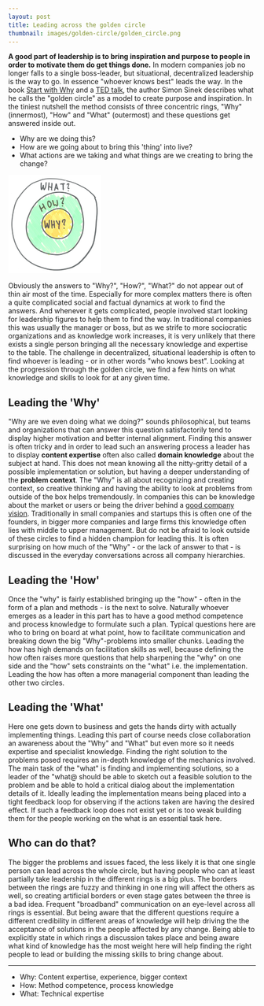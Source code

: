 ```yaml
---
layout: post
title: Leading across the golden circle 
thumbnail: images/golden-circle/golden_circle.png
---
```

**A good part of leadership is to bring inspiration and purpose to people in order to motivate them do get things done.** In modern companies job no longer falls to a single boss-leader, but situational, decentralized leadership is the way to go. In essence "whoever knows best" leads the way.
In the book [Start with Why](https://simonsinek.com/product/start-with-why/?ref=home) and a [TED talk](https://www.ted.com/talks/simon_sinek_how_great_leaders_inspire_action?language=en), the author Simon Sinek describes what he calls the "golden circle" as a model to create purpose and inspiration. In the tiniest nutshell the method consists of three concentric rings, "Why" (innermost), "How" and "What" (outermost) and these questions get answered inside out. 

* Why are we doing this?
* How are we going about to bring this 'thing' into live? 
* What actions are we taking and what things are we creating to bring the change?

![the golden circle](images/../../images/golden-circle/golden_circle.png)

Obviously the answers to "Why?", "How?", "What?" do not appear out of thin air most of the time. Especially for more complex matters there is often a quite complicated social and factual dynamics at work to find the answers. And whenever it gets complicated, people involved start looking for leadership figures to help them to find the way.
In traditional companies this was usually the manager or boss, but as we strife to more sociocratic organizations and as knowledge work increases, it is very unlikely that there exists a single person bringing all the necessary knowledge and expertise to the table. The challenge in decentralized, situational leadership is often to find whoever is leading - or in other words "who knows best". Looking at the progression through the golden circle, we find a few hints on what knowledge and skills to look for at any given time.  

## Leading the 'Why' 

"Why are we even doing what we doing?" sounds philosophical, but teams and organizations that can answer this question satisfactorily tend to display higher motivation and better internal alignment. Finding this answer is often tricky and in order to lead such an answering process a leader has to display **content expertise** often also called **domain knowledge** about the subject at hand. This does not mean knowing all the nitty-gritty detail of a possible implementation or solution, but having a deeper understanding of the **problem context**. The "Why" is all about recognizing and creating context, so creative thinking and having the ability to look at problems from outside of the box helps tremendously. 
In companies this can be knowledge about the market or users or being the driver behind a [good company vision]({{site.base_url}}/a-good-product-vision/). Traditionally in small companies and startups this is often one of the founders, in bigger more companies and large firms this knowledge often lies with middle to upper management. But do not be afraid to look outside of these circles to find a hidden champion for leading this. It is often surprising on how much of the "Why" - or the lack of answer to that - is discussed in the everyday conversations across all company hierarchies. 

## Leading the 'How'

Once the "why" is fairly established bringing up the "how" - often in the form of a plan and methods - is the next to solve. Naturally whoever emerges as a leader in this part has to have a good method competence and process knowledge to formulate such a plan. Typical questions here are who to bring on board at what point, how to facilitate communication and breaking down the big "Why"-problems into smaller chunks. Leading the how has high demands on facilitation skills as well, because defining the how often raises more questions that help sharpening the "why" on one side and the "how" sets constraints on the "what" i.e. the implementation. Leading the how has often a more managerial component than leading the other two circles. 

## Leading the 'What' 

Here one gets down to business and gets the hands dirty with actually implementing things. Leading this part of course needs close collaboration an awareness about the "Why" and "What" but even more so it needs expertise and specialist knowledge. Finding the right solution to the problems posed requires an in-depth knowledge of the mechanics involved. The main task of the "what" is finding and implementing solutions, so a leader of the "what@ should be able to sketch out a feasible solution to the problem and be able to hold a critical dialog about the implementation details of it. 
Ideally leading the implementation means being placed into a tight feedback loop for observing if the actions taken are having the desired effect. If such a feedback loop does not exist yet or is too weak building them for the people working on the what is an essential task here. 

## Who can do that? 

The bigger the problems and issues faced, the less likely it is that one single person can lead across the whole circle, but having people who can at least partially take leadership in the different rings is a big plus. The borders between the rings are fuzzy and thinking in one ring will affect the others as well, so creating artificial borders or even stage gates between the three is a bad idea. Frequent "broadband" communication on an eye-level across all rings is essential. But being aware that the different questions require a different credibility in different areas of knowledge will help driving the the acceptance of solutions in the people affected by any change. Being able to explicitly state in which rings a discussion takes place and being aware what kind of knowledge has the most weight here will help finding the right people to lead or building the missing skills to bring change about. 

---

* Why: Content expertise, experience, bigger context
* How: Method competence, process knowledge
* What: Technical expertise